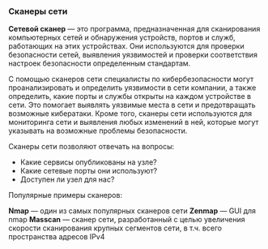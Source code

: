 ### Сканеры сети

**Сетевой сканер** — это программа, предназначенная для сканирования компьютерных сетей и обнаружения устройств, портов и
служб, работающих на этих устройствах. Они используются для проверки безопасности сетей, выявления уязвимостей и
проверки соответствия настроек безопасности определенным стандартам.

С помощью сканеров сети специалисты по кибербезопасности могут проанализировать и определить уязвимости в сети компании,
а также определить, какие порты и службы открыты на каждом устройстве в сети. Это помогает выявлять уязвимые места в
сети и предотвращать возможные кибератаки. Кроме того, сканеры сети используются для мониторинга сети и выявления любых
изменений в ней, которые могут указывать на возможные проблемы безопасности.

Сканеры сети позволяют отвечать на вопросы:

- Какие сервисы опубликованы на узле?
- Какие сетевые порты они используют?
- Доступен ли узел для нас?

 
Популярные примеры сканеров:

**Nmap** — один из самых популярных сканеров сети
**Zenmap** — GUI для nmap
**Masscan** — сканер сети, разработанный с целью увеличения скорости сканирования крупных сегментов сети, в т.ч. всего
пространства адресов IPv4